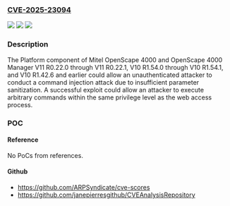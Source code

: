 ### [CVE-2025-23094](https://cve.mitre.org/cgi-bin/cvename.cgi?name=CVE-2025-23094)
![](https://img.shields.io/static/v1?label=Product&message=n%2Fa&color=blue)
![](https://img.shields.io/static/v1?label=Version&message=n%2Fa&color=blue)
![](https://img.shields.io/static/v1?label=Vulnerability&message=n%2Fa&color=brighgreen)

### Description

The Platform component of Mitel OpenScape 4000 and OpenScape 4000 Manager V11 R0.22.0 through V11 R0.22.1, V10 R1.54.0 through V10 R1.54.1, and V10 R1.42.6 and earlier could allow an unauthenticated attacker to conduct a command injection attack due to insufficient parameter sanitization. A successful exploit could allow an attacker to execute arbitrary commands within the same privilege level as the web access process.

### POC

#### Reference
No PoCs from references.

#### Github
- https://github.com/ARPSyndicate/cve-scores
- https://github.com/janepierresgithub/CVEAnalysisRepository

